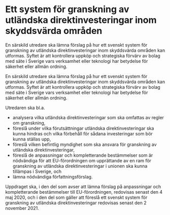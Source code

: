 # Ett system för granskning av utländska direktinvesteringar inom skyddsvärda områden

En särskild utredare ska lämna förslag på hur ett svenskt system för granskning av utländska direktinvesteringar inom skyddsvärda områden kan utformas. Syftet är att kontrollera uppköp och strategiska förvärv av bolag med säte i Sverige vars verksamhet eller teknologi har betydelse för säkerhet eller allmän ordning.

En särskild utredare ska lämna förslag på hur ett svenskt system för granskning av utländska direktinvesteringar inom skyddsvärda områden kan utformas. Syftet är att kontrollera uppköp och strategiska förvärv av bolag med säte i Sverige vars verksamhet eller teknologi har betydelse för säkerhet eller allmän ordning.

Utredaren ska bl.a.

* analysera vilka utländska direktinvesteringar som ska omfattas av regler om granskning,
* föreslå under vilka förutsättningar utländska direktinvesteringar ska kunna hindras och vilka förbehåll för sådana investeringar som bör kunna ställas upp,
* föreslå vilken befintlig myndighet som ska ansvara för granskning av utländska direktinvesteringar,
* föreslå de anpassningar och kompletterande bestämmelser som är nödvändiga för att EU-förordningen om upprättande av en ram för granskning av utländska direktinvesteringar i unionen ska kunna tillämpas i Sverige, och
* lämna nödvändiga författningsförslag.

Uppdraget ska, i den del som avser att lämna förslag på anpassningar och kompletterande bestämmelser till EU-förordningen, redovisas senast den 4 maj 2020, och i den del som gäller att föreslå ett svenskt system för granskning av utländska direktinvesteringar redovisas senast den 2 november 2021.
